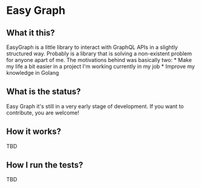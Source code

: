 # Easy Graph

## What it this?

EasyGraph is a little library to interact with GraphQL APIs in a slightly structured way. Probably is a library that is solving
a non-existent problem for anyone apart of me. The motivations behind was basically two:
    * Make my life a bit easier in a project I'm working currently in my job
    * Improve my knowledge in Golang

## What is the status?

 Easy Graph it's still in a very early stage of development. If you want to contribute, you are welcome!

 ## How it works?

TBD

 ## How I run the tests?

TBD
